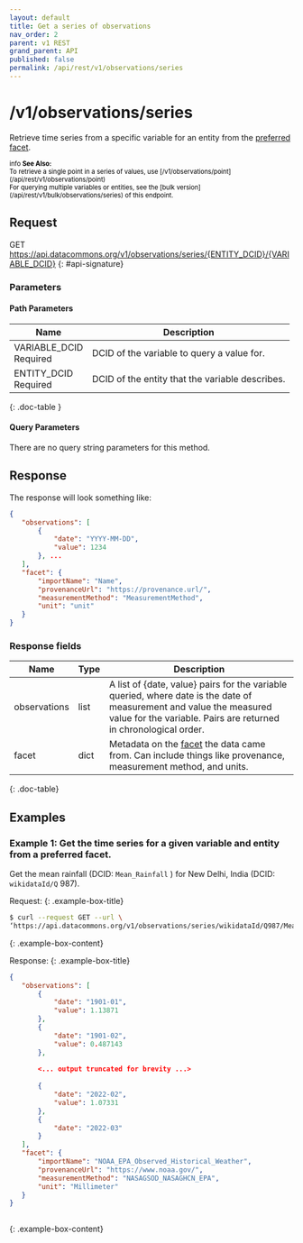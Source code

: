 ```yaml
---
layout: default
title: Get a series of observations
nav_order: 2
parent: v1 REST
grand_parent: API
published: false
permalink: /api/rest/v1/observations/series
---
```

 
# /v1/observations/series

Retrieve time series from a specific variable for an entity from the [preferred facet](/api/intro_to_data_commons#preferred).
 
<div markdown="span" class="alert alert-warning" role="alert" style="color:black; font-size: 0.8em">
   <span class="material-icons md-16">info </span><b>See Also:</b><br />
   To retrieve a single point in a series of values, use [/v1/observations/point](/api/rest/v1/observations/point)<br />
   For querying multiple variables or entities, see the [bulk version](/api/rest/v1/bulk/observations/series) of this endpoint.
</div>
 
## Request

GET https://api.datacommons.org/v1/observations/series/{ENTITY_DCID}/{VARIABLE_DCID}
{: #api-signature}

<script src="/assets/js/syntax_highlighting.js"></script>
 
### Parameters

#### Path Parameters

| Name                                                | Description                   |
| --------------------------------------------------- | ----------------------------- |
| VARIABLE_DCID <br /> <required-tag>Required</required-tag> | DCID of the variable to query a value for. |
| ENTITY_DCID <br /> <required-tag>Required</required-tag> | DCID of the entity that the variable describes. |
{: .doc-table }
 
#### Query Parameters

There are no query string parameters for this method.
 
## Response

The response will look something like:
 

```json
{
   "observations": [
       {
           "date": "YYYY-MM-DD",
           "value": 1234
       }, ...
   ],
   "facet": {
       "importName": "Name",
       "provenanceUrl": "https://provenance.url/",
       "measurementMethod": "MeasurementMethod",
       "unit": "unit"
   }
}
```

### Response fields

| Name     | Type   | Description                |
| -------- | ------ | -------------------------- |
| observations    | list | A list of {date, value} pairs for the variable queried, where date is the date of measurement and value the measured value for the variable. Pairs are returned in chronological order. |
| facet    | dict   | Metadata on the [facet](/api/rest/v1/intro_to_data_commons#facet) the data came from. Can include things like provenance, measurement method, and units. |
{: .doc-table}
 
## Examples

### Example 1: Get the time series for a given variable and entity from a preferred facet.

Get the mean rainfall (DCID: `Mean_Rainfall` ) for New Delhi, India (DCID: `wikidataId/Q` 987).
 
Request:
{: .example-box-title}

```bash
$ curl --request GET --url \
‘https://api.datacommons.org/v1/observations/series/wikidataId/Q987/Mean_Rainfall’
```
{: .example-box-content}
 
Response:
{: .example-box-title}

```json
{
   "observations": [
       {
           "date": "1901-01",
           "value": 1.13871
       },
       {
           "date": "1901-02",
           "value": 0.487143
       },
      
       <... output truncated for brevity ...>
 
       {
           "date": "2022-02",
           "value": 1.07331
       },
       {
           "date": "2022-03"
       }
   ],
   "facet": {
       "importName": "NOAA_EPA_Observed_Historical_Weather",
       "provenanceUrl": "https://www.noaa.gov/",
       "measurementMethod": "NASAGSOD_NASAGHCN_EPA",
       "unit": "Millimeter"
   }
}
 
```
{: .example-box-content}
 
 
 
